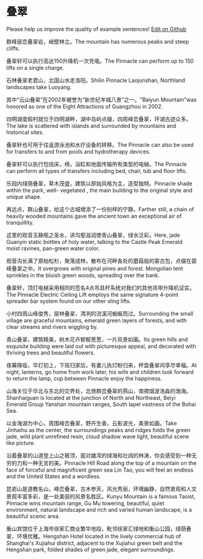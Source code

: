 # 叠翠

Please help us improve the quality of example sentences! [Edit on Github](https://github.com/jiyushe/jiyu-example-sentence-source/blob/main/chinese/diecui.md)

<p><span class="chinese">群峰层峦叠翠岩，峭壁林立。</span><span class="english">The mountain has numerous peaks and steep cliffs.</span></p>

<p><span class="chinese">叠翠轩可以执行高达150升降机一次充电。</span><span class="english">The Pinnacle can perform up to 150 lifts on a single charge.</span></p>

<p><span class="chinese">石林叠翠老君山，北国山水走洛阳。</span><span class="english">Shilin Pinnacle Laojunshan, Northland landscapes take Luoyang.</span></p>

<p><span class="chinese">其中“云山叠翠”在2002年被誉为“新世纪羊城八景”之一。</span><span class="english">"Baiyun Mountain"was honored as one of the Eight Attractions of Guangzhou in 2002.</span></p>

<p><span class="chinese">四明湖度假村就位于四明湖畔，湖中岛屿点缀，四周峰峦叠翠，环湖古迹众多。</span><span class="english">The lake is scattered with islands and surrounded by mountains and historical sites.</span></p>

<p><span class="chinese">叠翠轩也可用于往返游泳池和水疗设备的转移。</span><span class="english">The Pinnacle can also be used for transfers to and from pools and hydrotherapy devices.</span></p>

<p><span class="chinese">叠翠轩可以执行包括床，椅，浴缸和地面传输所有类型的电梯。</span><span class="english">The Pinnacle can perform all types of transfers including bed, chair, tub and floor lifts.</span></p>

<p><span class="chinese">乐园内绿荫叠翠，草木茂盛，建筑以原始风格为主，造型独特。</span><span class="english">Pinnacle shade within the park, well- vegetated , the main building to the original style and unique shape.</span></p>

<p><span class="chinese">再远点，群山叠翠，给这个古城增添了一份别样的宁静。</span><span class="english">Farther still, a chain of heavily wooded mountains gave the ancient town an exceptional air of tranquillity.</span></p>

<p><span class="chinese">这里的观音玉静瓶之圣水，讲沟壑滋润使青山叠翠，绿水泛彩。</span><span class="english">Here, jade Guanyin static bottles of holy water, talking to the Castle Peak Emerald moist ravines, pan-green water color.</span></p>

<p><span class="chinese">观音沟长满了原始松杉，聚落成林，散布在河畔各处的蘑菇般的蒙古包，点缀在碧峰叠翠之中。</span><span class="english">It overgrows with original pines and forest. Mongolian tent sprinkles in the bluish green woods, spreading over the bank.</span></p>

<p><span class="chinese">叠翠轩，顶灯电梯采用相同的签名4点吊具杆系统对我们的其他吊带升降机证实。</span><span class="english">The Pinnacle Electric Ceiling Lift employs the same signature 4-point spreader bar system found on our other sling lifts.</span></p>

<p><span class="chinese">小村四周山峰俊秀，层林叠翠，清冽的流溪河蜿蜒而过。</span><span class="english">Surrounding the small village are graceful mountains, emerald green layers of forests, and with clear streams and rivers wiggling by.</span></p>

<p><span class="chinese">青山叠翠，建筑精美，树木花卉郁郁葱葱，一片风景如画。</span><span class="english">Its green hills and exquisite building were laid out with picturesque appeal, and decorated with thriving trees and beautiful flowers.</span></p>

<p><span class="chinese">夜幕降临，华灯初上，下班归家后，有妻儿执灯盼归来，杯盘叠翠间享尽幸福。</span><span class="english">At night, lanterns, go home from work later, his wife and children look forward to return the lamp, cup between Pinnacle enjoy the happiness.</span></p>

<p><span class="chinese">山海关位于华北与东北的交界处，北倚群峦叠翠的燕山，南襟烟波浩淼的渤海。</span><span class="english">Shanhaiguan is located at the junction of North and Northeast, Beiyi Emerald Group Yanshan mountain ranges, South lapel vastness of the Bohai Sea.</span></p>

<p><span class="chinese">以金海湖为中心，周围峰峦叠翠，野卉生香，云影波光，美景如画。</span><span class="english">Take Jinhaihu as the center, the surroundings peaks and ridges folds the green jade, wild plant unrefined resin, cloud shadow wave light, beautiful scene like picture.</span></p>

<p><span class="chinese">沿着叠翠的山道登上山之极顶，面对雄浑的绿海和壮阔的林涛，你会感受到一种无穷的力和一种无言的美。</span><span class="english">Pinnacle Hill Road along the top of a mountain on the face of forceful and magnificent green sea Lin Tao, you will feel an endless and the United States and a wordless.</span></p>

<p><span class="chinese">昆嵛山是道教名山，峰峦叠翠，古木参天，风光秀丽，环境幽静，自然景观和人文景观丰富多彩，是一处美丽的风景名胜区。</span><span class="english">Kunyu Mountain is a famous Taoist, Pinnacle wins mountain range, Gu Mu towering, beautiful, quiet environment, natural landscape and rich and varied human landscape, is a beautiful scenic area.</span></p>

<p><span class="chinese">衡山宾馆位于上海市徐家汇商业繁华地段，毗邻徐家汇绿地和衡山公园，绿荫叠翠，环境优雅。</span><span class="english">Hengshan Hotel located in the lively commercial hub of Shanghai's Xujiahui district, adjacent to the Xujiahui green belt and the Hengshan park, folded shades of green jade, elegant surroundings.</span></p>

